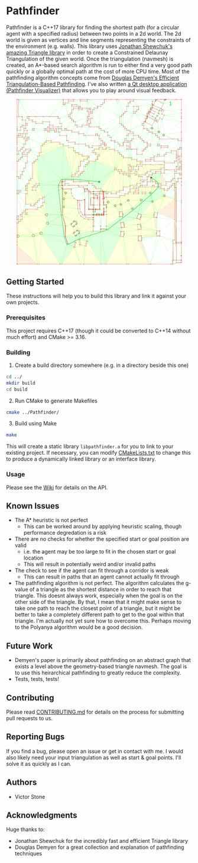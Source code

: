 # Pathfinder

Pathfinder is a C++17 library for finding the shortest path (for a circular agent with a specified radius) between two points in a 2d world. The 2d world is given as vertices and line segments representing the constraints of the environment (e.g. walls). This library uses [Jonathan Shewchuk's amazing Triangle library](https://www.cs.cmu.edu/~quake/triangle.html) in order to create a Constrained Delaunay Triangulation of the given world. Once the triangulation (navmesh) is created, an A*-based search algorithm is run to either find a very good path quickly or a globally optimal path at the cost of more CPU time. Most of the pathfinding algorithm concepts come from [Douglas Demyen's Efficient Triangulation-Based Pathfinding](https://skatgame.net/mburo/ps/thesis_demyen_2006.pdf). I've also written [a Qt desktop application (Pathfinder Visualizer)](https://github.com/SandSnip3r/Pathfinder-Visualizer) that allows you to play around visual feedback.

<p align="center">
  <img src="./examples/complex_example.png" width="450" title="An example in a complex environment">
</p>

## Getting Started

These instructions will help you to build this library and link it against your own projects.

### Prerequisites

This project requires C++17 (though it could be converted to C++14 without much effort) and CMake >= 3.16.

### Building

1. Create a build directory somewhere (e.g. in a directory beside this one)

```bash
cd ../
mkdir build
cd build
```

2. Run CMake to generate Makefiles

```bash
cmake ../Pathfinder/
```

3. Build using Make

```bash
make
```

This will create a static library `libpathfinder.a` for you to link to your existing project. If necessary, you can modify [CMakeLists.txt](./CMakeLists.txt) to change this to produce a dynamically linked library or an interface library.

### Usage

Please see the [Wiki](https://github.com/SandSnip3r/Pathfinder/wiki) for details on the API.

## Known Issues

- The A* heuristic is not perfect
  - This can be worked around by applying heuristic scaling, though performance degredation is a risk
- There are no checks for whether the specified start or goal position are valid
  - i.e. the agent may be too large to fit in the chosen start or goal location
  - This will result in potentially weird and/or invalid paths
- The check to see if the agent can fit through a corridor is weak
  - This can result in paths that an agent cannot actually fit through
- The pathfinding algorithm is not perfect. The algorithm calculates the g-value of a triangle as the shortest distance in order to reach that triangle. This doesnt always work, especially when the goal is on the other side of the triangle. By that, I mean that it might make sense to take one path to reach the closest point of a triangle, but it might be better to take a completely different path to get to the goal within that triangle. I'm actually not yet sure how to overcome this. Perhaps moving to the Polyanya algorithm would be a good decision.

## Future Work

- Demyen's paper is primarily about pathfinding on an abstract graph that exists a level above the geometry-based triangle navmesh. The goal is to use this heirarchical pathfinding to greatly reduce the complexity.
- Tests, tests, tests!

## Contributing

Please read [CONTRIBUTING.md](./CONTRIBUTING.md) for details on the process for submitting pull requests to us.

## Reporting Bugs

If you find a bug, please open an issue or get in contact with me. I would also likely need your input triangulation as well as start & goal points. I'll solve it as quickly as I can.

## Authors

- Victor Stone

## Acknowledgments

Huge thanks to:

- Jonathan Shewchuk for the incredibly fast and efficient Triangle library
- Douglas Demyen for a great collection and explanation of pathfinding techniques
